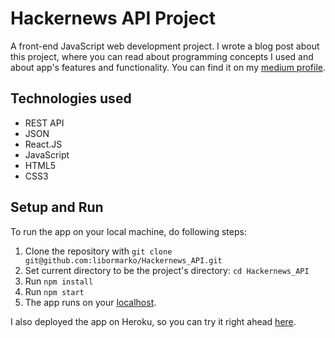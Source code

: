 # Hackernews API Project

A front-end JavaScript web development project. I wrote a blog post about this project, where you can read about programming concepts I used and about app's features and functionality. You can find it on my [medium profile]().

## Technologies used
* REST API
* JSON
* React.JS
* JavaScript 
* HTML5
* CSS3

## Setup and Run

To run the app on your local machine, do following steps:
1. Clone the repository with `git clone git@github.com:libormarko/Hackernews_API.git`
2. Set current directory to be the project's directory: `cd Hackernews_API`
3. Run `npm install`
4. Run `npm start`
5. The app runs on your [localhost](http://localhost:3000/).

I also deployed the app on Heroku, so you can try it right ahead [here](https://api-project-hackernews.herokuapp.com/).